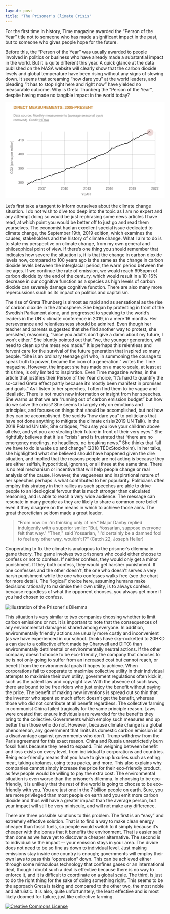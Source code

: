 ```yaml
---
layout: post
title: "The Prisoner's Climate Crisis"
---
```


For the first time in history, Time magazine awarded the “Person of the Year” title not to someone who has made a significant impact in the past, but to someone who gives people hope for the future. 

Before this, the “Person of the Year” was usually awarded to people involved in politics or business who have already made a substantial impact in the world. But it is quite different this year. A quick glance at the data published on the NASA website will clearly show that the carbon dioxide levels and global temperature have been rising without any signs of slowing down. It seems that screaming “how dare you” at the world leaders, and pleading “it has to stop right here and right now” have yielded no measurable outcome. Why is Greta Thunberg the “Person of the Year”, despite having made no tangible impact in the world today?

[![The graph of steadily-rising Carbon Dioxide concentration in our atmosphere](/assets/carbon-graph.png)](https://climate.nasa.gov/vital-signs/carbon-dioxide/)

Let’s first take a tangent to inform ourselves about the climate change situation. I do not wish to dive too deep into the topic as I am no expert and any attempt doing so would be just rephrasing some news articles I have read, at which point you would be better off to just go and read them yourselves. The economist had an excellent special issue dedicated to climate change, the September 19th, 2019 edition, which examines the causes, stakeholders and the history of climate change. What I aim to do is to state my perspective on climate change, from my own general and philosophical point of view. If there’s one thing you should remember that indicates how severe the situation is, it is that the change in carbon dioxide levels now, compared to 100 years ago is the same as the change in carbon dioxide levels between the interglacial period, the warm period between the ice ages. If we continue the rate of emission, we would reach 695ppm of carbon dioxide by the end of the century, which would result in a 10-16% decrease in our cognitive function as a species as high levels of carbon dioxide can severely damage cognitive function. There are also many more repercussions such as its impact on politics and capitalism. 

The rise of Greta Thunberg is almost as rapid and as sensational as the rise of carbon dioxide in the atmosphere. She began by protesting in front of the Swedish Parliament alone, and progressed to speaking to the world’s leaders in the UN's climate conference in 2019, in a mere 16 months. Her perseverance and relentlessness should be admired. Even though her teacher and parents suggested that she find another way to protest, she persisted, reasoning, “since you adults don’t give a damn about my future, I won’t either.” She bluntly pointed out that “we, the younger generation, will need to clean up the mess you made.” It is perhaps this relentless and fervent care for the survival of the future generation that inspired so many people. “She is an ordinary teenage girl who, in summoning the courage to speak truth to power, became the icon of a generation.” writes the Time magazine. However, the impact she has made on a macro scale, at least at this time, is only limited to inspiration. Even Time magazine writes, in the article that justifies their Person of the Year choice, “It’s hard to quantify the so-called Greta effect partly because it’s mostly been manifest in promises and goals.” As I listen to her speeches, I often find them to be vague and idealistic. There is not much new information or insight from her speeches. She warns us that we are “running out of carbon emission budget” but how do we solve the crisis? She seems to largely rely on emotions and principles, and focuses on things that should be accomplished, but not how they can be accomplished. She scolds “how dare you” to politicians that have not done anything to mitigate the climate crisis(2019 UN Talk). In the 2018 Poland UN talk, She critiques, “You say you love your children above all else, and yet you are stealing their future in front of their very eyes.” She rightfully believes that it is a “crisis” and is frustrated that “there are no emergency meetings, no headlines, no breaking news.” She thinks that “all we have to do is wake up and change” (2018 TEDxStockholm). In her talks, she highlighted what she believed should have happened given the dire situation, and implied that the reasons people are not acting is because they are either selfish, hypocritical, ignorant, or all three at the same time. There is no real mechanism or incentive that will help people change or real analysis of the cause. However, the vagueness and inspirational nature of her speeches perhaps is what contributed to her popularity. Politicians often employ this strategy in their rallies as such speeches are able to drive people to an ideological fervour that is much stronger than calculated reasoning, and is able to reach a very wide audience. The message can resonate in many people as they are likely to share a common core belief even if they disagree on the means in which to achieve those aims. The great theoretician seldom made a great leader. 


> “From now on I'm thinking only of me."
> Major Danby replied indulgently with a superior smile: "But, Yossarian, suppose everyone felt that way."
> "Then," said Yossarian, "I'd certainly be a damned fool to feel any other way, wouldn't I?”
> (Catch 22, Joseph Heller)

Cooperating to fix the climate is analogous to the prisoner’s dilemma in game theory. The game involves two prisoners who could either choose to confess or not to confess. If neither confess, they would only get a minor punishment. If they both confess, they would get harsher punishment. If one confesses and the other doesn’t, the one who doesn’t serves a very harsh punishment while the one who confesses walks free (see the chart for more detail). The “logical” choice here, assuming humans make decisions rationally to maximise their own utility, is to always confess, because regardless of what the opponent chooses, you always get more if you had chosen to confess.

![Illustration of the Prisoner's Dilemma](https://cdn.britannica.com/55/91955-050-F444D10D/dilemma-prisoners-participants-game-theory-communication-strategy.jpg)

This situation is very similar to two companies choosing whether to limit carbon emissions or not. It is important to note that the consequences of any environmental damage is shared among everyone. In addition, environmentally friendly actions are usually more costly and inconvenient (as we have experienced in our school. Drinks have sky-rocketted to 20HKD a can due to a collective effort made by Chartwell and DITO) than environmentally detrimental or environmentally neutral actions. If the other company doesn’t choose to be eco-friendly, the company that chooses to be is not only going to suffer from an increased cost but cannot reach, or benefit from the environmental goals it hopes to achieve. When corporations fail to cooperate to maximise collective utility in their individual attempts to maximise their own utility, government regulations often kick in, such as the patent law and copyright law. With the absence of such laws, there are bound to be free riders who just enjoy the benefit without paying the price. The benefit of making new inventions is spread out so thin that the inventor who spent so much effort doesn't get the benefit, whereas those who did not contribute at all benefit regardless. The collective farming in communist China failed tragically for the same principle reason. Laws were created that ensure individuals are rewarded for the benefits they bring to the collective. Governments which employ such measures end up better than those who do not. However, because climate change is a global phenomenon, any government that limits its domestic carbon emission is at a disadvantage against governments who don’t. Trump withdrew from the Paris agreement for this exact reason. China and Russia unrestrictedly burn fossil fuels because they need to expand. This weighing between benefit and loss exists on every level, from individual to corporations and countries. Being eco-friendly means that you have to give up luxuries such as eating meat, taking airplanes, using tetra packs, and more. This also explains why companies cannot simply increase the price for their eco-friendly product, as few people would be willing to pay the extra cost. The environmental situation is even worse than the prisoner’s dilemma. In choosing to be eco-friendly, it is unlikely that the rest of the world is going to choose to be eco-friendly with you. You are just one in the 7 billion people on earth. Sure, you are more privileged than most people on earth and you emit more carbon dioxide and thus will have a greater impact than the average person, but your impact will still be very miniscule, and will not make any difference. 

There are three possible solutions to this problem. The first is an “easy” and extremely effective solution. That is to find a way to make clean energy cheaper than fossil fuels, so people would switch to it simply because it’s cheaper with the bonus that it benefits the environment. That is easier said than done as we have yet to discover a cheaper alternative. The second is to individualise the impact -- your emission stays in your area. The divide does not need to be so fine as down to individual level. Just making emissions stay inside one country is enough; governments will employ their own laws to pass this “oppression” down. This can be achieved either through some miraculous technology that confines gases or an international deal, though I doubt such a deal is effective because there is no way to enforce it, and it is difficult to coordinate on a global scale. The third, is just to do the right thing for the sake of doing something right. This seems to be the approach Greta is taking and compared to the other two, the most noble and altruistic. It is also, quite unfortunately, the least effective and is most likely doomed for failure, just like collective farming.

<a rel="license" href="http://creativecommons.org/licenses/by/4.0/"><img alt="Creative Commons License" style="border-width:0" src="https://i.creativecommons.org/l/by/4.0/88x31.png" />